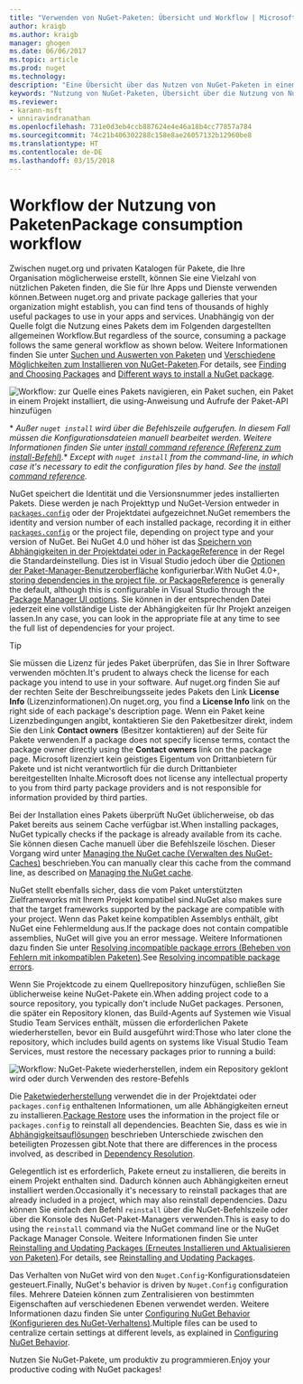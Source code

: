 ```yaml
---
title: "Verwenden von NuGet-Paketen: Übersicht und Workflow | Microsoft-Dokumentation"
author: kraigb
ms.author: kraigb
manager: ghogen
ms.date: 06/06/2017
ms.topic: article
ms.prod: nuget
ms.technology: 
description: "Eine Übersicht über das Nutzen von NuGet-Paketen in einem Projekt, die Links zu anderen spezifischen Teilen des Prozesses enthält."
keywords: "Nutzung von NuGet-Paketen, Übersicht über die Nutzung von NuGet-Paketen, Workflow der Nutzung von NuGet-Paketen, Workflow der Nutzung von Paketen, Übersicht über die Nutzung von Paketen"
ms.reviewer:
- karann-msft
- unniravindranathan
ms.openlocfilehash: 731e0d3eb4ccb887624e4e46a18b4cc77857a784
ms.sourcegitcommit: 74c21b406302288c158e8ae26057132b12960be8
ms.translationtype: HT
ms.contentlocale: de-DE
ms.lasthandoff: 03/15/2018
---
```

# <a name="package-consumption-workflow"></a><span data-ttu-id="f5bcb-104">Workflow der Nutzung von Paketen</span><span class="sxs-lookup"><span data-stu-id="f5bcb-104">Package consumption workflow</span></span>

<span data-ttu-id="f5bcb-105">Zwischen nuget.org und privaten Katalogen für Pakete, die Ihre Organisation möglicherweise erstellt, können Sie eine Vielzahl von nützlichen Paketen finden, die Sie für Ihre Apps und Dienste verwenden können.</span><span class="sxs-lookup"><span data-stu-id="f5bcb-105">Between nuget.org and private package galleries that your organization might establish, you can find tens of thousands of highly useful packages to use in your apps and services.</span></span> <span data-ttu-id="f5bcb-106">Unabhängig von der Quelle folgt die Nutzung eines Pakets dem im Folgenden dargestellten allgemeinen Workflow.</span><span class="sxs-lookup"><span data-stu-id="f5bcb-106">But regardless of the source, consuming a package follows the same general workflow as shown below.</span></span> <span data-ttu-id="f5bcb-107">Weitere Informationen finden Sie unter [Suchen und Auswerten von Paketen](../consume-packages/finding-and-choosing-packages.md) und [Verschiedene Möglichkeiten zum Installieren von NuGet-Paketen](ways-to-install-a-package.md).</span><span class="sxs-lookup"><span data-stu-id="f5bcb-107">For details, see [Finding and Choosing Packages](../consume-packages/finding-and-choosing-packages.md) and [Different ways to install a NuGet package](ways-to-install-a-package.md).</span></span>

![Workflow: zur Quelle eines Pakets navigieren, ein Paket suchen, ein Paket in einem Projekt installiert, die using-Anweisung und Aufrufe der Paket-API hinzufügen](media/Overview-01-GeneralFlow.png)

<span data-ttu-id="f5bcb-109">\*  _Außer `nuget install` wird über die Befehlszeile aufgerufen. In diesem Fall müssen die Konfigurationsdateien manuell bearbeitet werden. Weitere Informationen finden Sie unter [install command reference (Referenz zum install-Befehl)](../tools/cli-ref-install.md)._</span><span class="sxs-lookup"><span data-stu-id="f5bcb-109">\* _Except with `nuget install` from the command-line, in which case it's necessary to edit the configuration files by hand. See the [install command reference](../tools/cli-ref-install.md)._</span></span>

<span data-ttu-id="f5bcb-110">NuGet speichert die Identität und die Versionsnummer jedes installierten Pakets. Diese werden je nach Projekttyp und NuGet-Version entweder in [`packages.config`](../reference/packages-config.md) oder der Projektdatei aufgezeichnet.</span><span class="sxs-lookup"><span data-stu-id="f5bcb-110">NuGet remembers the identity and version number of each installed package, recording it in either [`packages.config`](../reference/packages-config.md) or the project file, depending on project type and your version of NuGet.</span></span> <span data-ttu-id="f5bcb-111">Bei NuGet 4.0 und höher ist das [Speichern von Abhängigkeiten in der Projektdatei oder in PackageReference](../consume-packages/package-references-in-project-files.md) in der Regel die Standardeinstellung. Dies ist in Visual Studio jedoch über die [Optionen der Paket-Manager-Benutzeroberfläche](../tools/package-manager-ui.md) konfigurierbar.</span><span class="sxs-lookup"><span data-stu-id="f5bcb-111">With NuGet 4.0+, [storing dependencies in the project file, or PackageReference](../consume-packages/package-references-in-project-files.md) is generally the default, although this is configurable in Visual Studio through the [Package Manager UI options](../tools/package-manager-ui.md).</span></span> <span data-ttu-id="f5bcb-112">Sie können in der entsprechenden Datei jederzeit eine vollständige Liste der Abhängigkeiten für Ihr Projekt anzeigen lassen.</span><span class="sxs-lookup"><span data-stu-id="f5bcb-112">In any case, you can look in the appropriate file at any time to see the full list of dependencies for your project.</span></span>

> [!Tip]
> <span data-ttu-id="f5bcb-113">Sie müssen die Lizenz für jedes Paket überprüfen, das Sie in Ihrer Software verwenden möchten.</span><span class="sxs-lookup"><span data-stu-id="f5bcb-113">It's prudent to always check the license for each package you intend to use in your software.</span></span> <span data-ttu-id="f5bcb-114">Auf nuget.org finden Sie auf der rechten Seite der Beschreibungsseite jedes Pakets den Link **License Info** (Lizenzinformationen).</span><span class="sxs-lookup"><span data-stu-id="f5bcb-114">On nuget.org, you find a **License Info** link on the right side of each package's description page.</span></span> <span data-ttu-id="f5bcb-115">Wenn ein Paket keine Lizenzbedingungen angibt, kontaktieren Sie den Paketbesitzer direkt, indem Sie den Link **Contact owners** (Besitzer kontaktieren) auf der Seite für Pakete verwenden.</span><span class="sxs-lookup"><span data-stu-id="f5bcb-115">If a package does not specify license terms, contact the package owner directly using the **Contact owners** link on the package page.</span></span> <span data-ttu-id="f5bcb-116">Microsoft lizenziert kein geistiges Eigentum von Drittanbietern für Pakete und ist nicht verantwortlich für die durch Drittanbieter bereitgestellten Inhalte.</span><span class="sxs-lookup"><span data-stu-id="f5bcb-116">Microsoft does not license any intellectual property to you from third party package providers and is not responsible for information provided by third parties.</span></span>

<span data-ttu-id="f5bcb-117">Bei der Installation eines Pakets überprüft NuGet üblicherweise, ob das Paket bereits aus seinem Cache verfügbar ist.</span><span class="sxs-lookup"><span data-stu-id="f5bcb-117">When installing packages, NuGet typically checks if the package is already available from its cache.</span></span> <span data-ttu-id="f5bcb-118">Sie können diesen Cache manuell über die Befehlszeile löschen. Dieser Vorgang wird unter [Managing the NuGet cache (Verwalten des NuGet-Caches)](../consume-packages/managing-the-nuget-cache.md) beschrieben.</span><span class="sxs-lookup"><span data-stu-id="f5bcb-118">You can manually clear this cache from the command line, as described on [Managing the NuGet cache](../consume-packages/managing-the-nuget-cache.md).</span></span>

<span data-ttu-id="f5bcb-119">NuGet stellt ebenfalls sicher, dass die vom Paket unterstützten Zielframeworks mit Ihrem Projekt kompatibel sind.</span><span class="sxs-lookup"><span data-stu-id="f5bcb-119">NuGet also makes sure that the target frameworks supported by the package are compatible with your project.</span></span> <span data-ttu-id="f5bcb-120">Wenn das Paket keine kompatiblen Assemblys enthält, gibt NuGet eine Fehlermeldung aus.</span><span class="sxs-lookup"><span data-stu-id="f5bcb-120">If the package does not contain compatible assemblies, NuGet will give you an error message.</span></span> <span data-ttu-id="f5bcb-121">Weitere Informationen dazu finden Sie unter [Resolving incompatible package errors (Beheben von Fehlern mit inkompatiblen Paketen)](dependency-resolution.md#resolving-incompatible-package-errors).</span><span class="sxs-lookup"><span data-stu-id="f5bcb-121">See [Resolving incompatible package errors](dependency-resolution.md#resolving-incompatible-package-errors).</span></span>

<span data-ttu-id="f5bcb-122">Wenn Sie Projektcode zu einem Quellrepository hinzufügen, schließen Sie üblicherweise keine NuGet-Pakete ein.</span><span class="sxs-lookup"><span data-stu-id="f5bcb-122">When adding project code to a source repository, you typically don't include NuGet packages.</span></span> <span data-ttu-id="f5bcb-123">Personen, die später ein Repository klonen, das Build-Agents auf Systemen wie Visual Studio Team Services enthält, müssen die erforderlichen Pakete wiederherstellen, bevor ein Build ausgeführt wird:</span><span class="sxs-lookup"><span data-stu-id="f5bcb-123">Those who later clone the repository, which includes build agents on systems like Visual Studio Team Services, must restore the necessary packages prior to running a build:</span></span>

![Workflow: NuGet-Pakete wiederherstellen, indem ein Repository geklont wird oder durch Verwenden des restore-Befehls](media/Overview-02-RestoreFlow.png)

<span data-ttu-id="f5bcb-125">Die [Paketwiederherstellung](../consume-packages/package-restore.md) verwendet die in der Projektdatei oder `packages.config` enthaltenen Informationen, um alle Abhängigkeiten erneut zu installieren.</span><span class="sxs-lookup"><span data-stu-id="f5bcb-125">[Package Restore](../consume-packages/package-restore.md) uses the information in the project file or `packages.config` to reinstall all dependencies.</span></span> <span data-ttu-id="f5bcb-126">Beachten Sie, dass es wie in [Abhängigkeitsauflösungen](../consume-packages/dependency-resolution.md) beschrieben Unterschiede zwischen den beteiligten Prozessen gibt.</span><span class="sxs-lookup"><span data-stu-id="f5bcb-126">Note that there are differences in the process involved, as described in [Dependency Resolution](../consume-packages/dependency-resolution.md).</span></span>

<span data-ttu-id="f5bcb-127">Gelegentlich ist es erforderlich, Pakete erneut zu installieren, die bereits in einem Projekt enthalten sind. Dadurch können auch Abhängigkeiten erneut installiert werden.</span><span class="sxs-lookup"><span data-stu-id="f5bcb-127">Occasionally it's necessary to reinstall packages that are already included in a project, which may also reinstall dependencies.</span></span> <span data-ttu-id="f5bcb-128">Dazu können Sie einfach den Befehl `reinstall` über die NuGet-Befehlszeile oder über die Konsole des NuGet-Paket-Managers verwenden.</span><span class="sxs-lookup"><span data-stu-id="f5bcb-128">This is easy to do using the `reinstall` command via the NuGet command line or the NuGet Package Manager Console.</span></span> <span data-ttu-id="f5bcb-129">Weitere Informationen finden Sie unter [Reinstalling and Updating Packages (Erneutes Installieren und Aktualisieren von Paketen)](../consume-packages/reinstalling-and-updating-packages.md).</span><span class="sxs-lookup"><span data-stu-id="f5bcb-129">For details, see [Reinstalling and Updating Packages](../consume-packages/reinstalling-and-updating-packages.md).</span></span>

<span data-ttu-id="f5bcb-130">Das Verhalten von NuGet wird von den `Nuget.Config`-Konfigurationsdateien gesteuert.</span><span class="sxs-lookup"><span data-stu-id="f5bcb-130">Finally, NuGet's behavior is driven by `Nuget.Config` configuration files.</span></span> <span data-ttu-id="f5bcb-131">Mehrere Dateien können zum Zentralisieren von bestimmten Eigenschaften auf verschiedenen Ebenen verwendet werden. Weitere Informationen dazu finden Sie unter [Configuring NuGet Behavior (Konfigurieren des NuGet-Verhaltens)](../consume-packages/configuring-nuget-behavior.md).</span><span class="sxs-lookup"><span data-stu-id="f5bcb-131">Multiple files can be used to centralize certain settings at different levels, as explained in [Configuring NuGet Behavior](../consume-packages/configuring-nuget-behavior.md).</span></span>

<span data-ttu-id="f5bcb-132">Nutzen Sie NuGet-Pakete, um produktiv zu programmieren.</span><span class="sxs-lookup"><span data-stu-id="f5bcb-132">Enjoy your productive coding with NuGet packages!</span></span>
